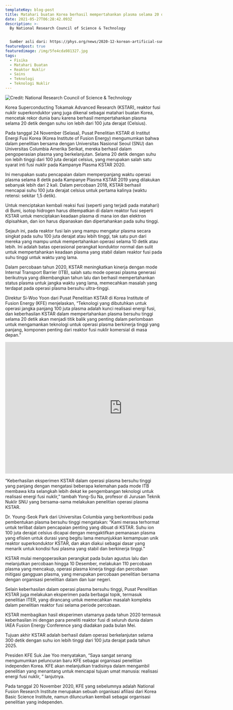 ```yaml
---
templateKey: blog-post
title: Matahari buatan Korea berhasil mempertahankan plasma selama 20 detik
date: 2021-05-27T06:28:42.093Z
description: >-
  By National Research Council of Science & Technology


  Sumber asli dari: https://phys.org/news/2020-12-korean-artificial-sun-world-sec-long.html
featuredpost: true
featuredimage: /img/5fe4cda981327.jpg
tags:
  - Fisika
  - Matahari Buatan
  - Reaktor Nuklir
  - Sains
  - Teknologi
  - Teknologi Nuklir
---
```

![](https://scx1.b-cdn.net/csz/news/800a/2020/5fe4cda981327.jpg "Credit: National Research Council of Science & Technology")

Korea Superconducting Tokamak Advanced Research (KSTAR), reaktor fusi nuklir superkonduktor yang juga dikenal sebagai matahari buatan Korea, mencetak rekor dunia baru karena berhasil mempertahankan plasma selama 20 detik dengan suhu ion lebih dari 100 juta derajat (Celsius).

Pada tanggal 24 November (Selasa), Pusat Penelitian KSTAR di Institut Energi Fusi Korea (Korea Institute of Fusion Energy) mengumumkan bahwa dalam penelitian bersama dengan Universitas Nasional Seoul (SNU) dan Universitas Columbia Amerika Serikat, mereka berhasil dalam pengoperasian plasma yang berkelanjutan. Selama 20 detik dengan suhu ion lebih tinggi dari 100 juta derajat celsius, yang merupakan salah satu syarat inti fusi nuklir pada Kampanye Plasma KSTAR 2020.

Ini merupakan suatu pencapaian dalam memperpanjang waktu operasi plasma selama 8 detik pada Kampanye Plasma KSTAR 2019 yang dilakukan sebanyak lebih dari 2 kali. Dalam percobaan 2018, KSTAR berhasil mencapai suhu 100 juta derajat celsius untuk pertama kalinya (waktu retensi: sekitar 1,5 detik).

Untuk menciptakan kembali reaksi fusi (seperti yang terjadi pada matahari) di Bumi, isotop hidrogen harus ditempatkan di dalam reaktor fusi seperti KSTAR untuk menciptakan keadaan plasma di mana ion dan elektron dipisahkan, dan ion harus dipanaskan dan dipertahankan pada suhu tinggi.

Sejauh ini, pada reaktor fusi lain yang mampu mengatur plasma secara singkat pada suhu 100 juta derajat atau lebih tinggi, tak satu pun dari mereka yang mampu untuk mempertahankan operasi selama 10 detik atau lebih. Ini adalah batas operasional perangkat konduktor normal dan sulit untuk mempertahankan keadaan plasma yang stabil dalam reaktor fusi pada suhu tinggi untuk waktu yang lama.

Dalam percobaan tahun 2020, KSTAR meningkatkan kinerja dengan mode Internal Transport Barrier (ITB), salah satu mode operasi plasma generasi berikutnya yang dikembangkan tahun lalu dan berhasil mempertahankan status plasma untuk jangka waktu yang lama, memecahkan masalah yang terdapat pada operasi plasma bersuhu ultra-tinggi.

Direktur Si-Woo Yoon dari Pusat Penelitian KSTAR di Korea Institute of Fusion Energy (KFE) menjelaskan, “Teknologi yang dibutuhkan untuk operasi jangka panjang 100 juta plasma adalah kunci realisasi energi fusi, dan keberhasilan KSTAR dalam mempertahankan plasma bersuhu tinggi selama 20 detik akan menjadi titik balik yang penting dalam perlombaan untuk mengamankan teknologi untuk operasi plasma berkinerja tinggi yang panjang, komponen penting dari reaktor fusi nuklir komersial di masa depan.”

<iframe width="750" height="422" src="https://www.youtube.com/embed/L5XVQuA0Mto" title="YouTube video player" frameborder="0" allow="accelerometer; autoplay; clipboard-write; encrypted-media; gyroscope; picture-in-picture" allowfullscreen></iframe>

“Keberhasilan eksperimen KSTAR dalam operasi plasma bersuhu tinggi yang panjang dengan mengatasi beberapa kelemahan pada mode ITB membawa kita selangkah lebih dekat ke pengembangan teknologi untuk realisasi energi fusi nuklir,” tambah Yong-Su Na, profesor di Jurusan Teknik Nuklir SNU yang bersama-sama melakukan penelitian operasi plasma KSTAR.

Dr. Young-Seok Park dari Universitas Columbia yang berkontribusi pada pembentukan plasma bersuhu tinggi mengatakan: “Kami merasa terhormat untuk terlibat dalam pencapaian penting yang dibuat di KSTAR. Suhu ion 100 juta derajat celsius dicapai dengan mengaktifkan pemanasan plasma yang efisien untuk durasi yang begitu lama menunjukkan kemampuan unik reaktor superkonduktor KSTAR, dan akan diakui sebagai dasar yang menarik untuk kondisi fusi plasma yang stabil dan berkinerja tinggi.”

KSTAR mulai mengoperasikan perangkat pada bulan agustus lalu dan melanjutkan percobaan hingga 10 Desember, melakukan 110 percobaan plasma yang mencakup, operasi plasma kinerja tinggi dan percobaan mitigasi gangguan plasma, yang merupakan percobaan penelitian bersama dengan organisasi penelitian dalam dan luar negeri.

Selain keberhasilan dalam operasi plasma bersuhu tinggi, Pusat Penelitian KSTAR juga melakukan eksperimen pada berbagai topik, termasuk penelitian ITER, yang dirancang untuk memecahkan masalah kompleks dalam penelitian reaktor fusi selama periode percobaan.

KSTAR membagikan hasil eksperimen utamanya pada tahun 2020 termasuk keberhasilan ini dengan para peneliti reaktor fusi di seluruh dunia dalam IAEA Fusion Energy Conference yang diadakan pada bulan Mei.

Tujuan akhir KSTAR adalah berhasil dalam operasi berkelanjutan selama 300 detik dengan suhu ion lebih tinggi dari 100 juta derajat pada tahun 2025.

Presiden KFE Suk Jae Yoo menyatakan, “Saya sangat senang mengumumkan peluncuran baru KFE sebagai organisasi penelitian independen Korea. KFE akan melanjutkan tradisinya dalam mengambil penelitian yang menantang untuk mencapai tujuan umat manusia: realisasi energi fusi nuklir, ” lanjutnya.

Pada tanggal 20 November 2020, KFE yang sebelumnya adalah National Fusion Research Institute merupakan sebuah organisasi afiliasi dari Korea Basic Science Institute, namun diluncurkan kembali sebagai organisasi penelitian yang independen.